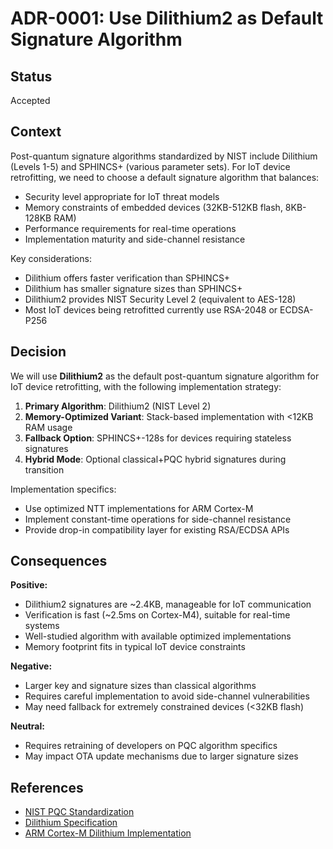 # ADR-0001: Use Dilithium2 as Default Signature Algorithm

## Status

Accepted

## Context

Post-quantum signature algorithms standardized by NIST include Dilithium (Levels 1-5) and SPHINCS+ (various parameter sets). For IoT device retrofitting, we need to choose a default signature algorithm that balances:

- Security level appropriate for IoT threat models
- Memory constraints of embedded devices (32KB-512KB flash, 8KB-128KB RAM)
- Performance requirements for real-time operations
- Implementation maturity and side-channel resistance

Key considerations:
- Dilithium offers faster verification than SPHINCS+
- Dilithium has smaller signature sizes than SPHINCS+
- Dilithium2 provides NIST Security Level 2 (equivalent to AES-128)
- Most IoT devices being retrofitted currently use RSA-2048 or ECDSA-P256

## Decision

We will use **Dilithium2** as the default post-quantum signature algorithm for IoT device retrofitting, with the following implementation strategy:

1. **Primary Algorithm**: Dilithium2 (NIST Level 2)
2. **Memory-Optimized Variant**: Stack-based implementation with <12KB RAM usage
3. **Fallback Option**: SPHINCS+-128s for devices requiring stateless signatures
4. **Hybrid Mode**: Optional classical+PQC hybrid signatures during transition

Implementation specifics:
- Use optimized NTT implementations for ARM Cortex-M
- Implement constant-time operations for side-channel resistance
- Provide drop-in compatibility layer for existing RSA/ECDSA APIs

## Consequences

**Positive:**
- Dilithium2 signatures are ~2.4KB, manageable for IoT communication
- Verification is fast (~2.5ms on Cortex-M4), suitable for real-time systems
- Well-studied algorithm with available optimized implementations
- Memory footprint fits in typical IoT device constraints

**Negative:**
- Larger key and signature sizes than classical algorithms
- Requires careful implementation to avoid side-channel vulnerabilities
- May need fallback for extremely constrained devices (<32KB flash)

**Neutral:**
- Requires retraining of developers on PQC algorithm specifics
- May impact OTA update mechanisms due to larger signature sizes

## References

- [NIST PQC Standardization](https://csrc.nist.gov/projects/post-quantum-cryptography)
- [Dilithium Specification](https://pq-crystals.org/dilithium/)
- [ARM Cortex-M Dilithium Implementation](https://github.com/mupq/pqm4)